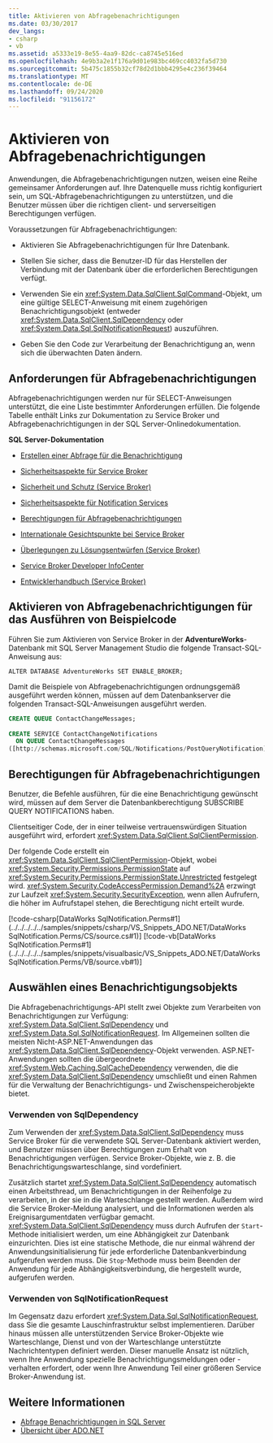 ```yaml
---
title: Aktivieren von Abfragebenachrichtigungen
ms.date: 03/30/2017
dev_langs:
- csharp
- vb
ms.assetid: a5333e19-8e55-4aa9-82dc-ca8745e516ed
ms.openlocfilehash: 4e9b3a2e1f176a9d01e983bc469cc4032fa5d730
ms.sourcegitcommit: 5b475c1855b32cf78d2d1bbb4295e4c236f39464
ms.translationtype: MT
ms.contentlocale: de-DE
ms.lasthandoff: 09/24/2020
ms.locfileid: "91156172"
---
```

# <a name="enabling-query-notifications"></a>Aktivieren von Abfragebenachrichtigungen

Anwendungen, die Abfragebenachrichtigungen nutzen, weisen eine Reihe gemeinsamer Anforderungen auf. Ihre Datenquelle muss richtig konfiguriert sein, um SQL-Abfragebenachrichtigungen zu unterstützen, und die Benutzer müssen über die richtigen client- und serverseitigen Berechtigungen verfügen.  
  
 Voraussetzungen für Abfragebenachrichtigungen:  
  
- Aktivieren Sie Abfragebenachrichtigungen für Ihre Datenbank.  
  
- Stellen Sie sicher, dass die Benutzer-ID für das Herstellen der Verbindung mit der Datenbank über die erforderlichen Berechtigungen verfügt.  
  
- Verwenden Sie ein <xref:System.Data.SqlClient.SqlCommand>-Objekt, um eine gültige SELECT-Anweisung mit einem zugehörigen Benachrichtigungsobjekt (entweder <xref:System.Data.SqlClient.SqlDependency> oder <xref:System.Data.Sql.SqlNotificationRequest>) auszuführen.  
  
- Geben Sie den Code zur Verarbeitung der Benachrichtigung an, wenn sich die überwachten Daten ändern.  
  
## <a name="query-notifications-requirements"></a>Anforderungen für Abfragebenachrichtigungen  

 Abfragebenachrichtigungen werden nur für SELECT-Anweisungen unterstützt, die eine Liste bestimmter Anforderungen erfüllen. Die folgende Tabelle enthält Links zur Dokumentation zu Service Broker und Abfragebenachrichtigungen in der SQL Server-Onlinedokumentation.  
  
 **SQL Server-Dokumentation**  
  
- [Erstellen einer Abfrage für die Benachrichtigung](/previous-versions/sql/sql-server-2008-r2/ms181122(v=sql.105))  
  
- [Sicherheitsaspekte für Service Broker](/previous-versions/sql/sql-server-2005/ms166059(v=sql.90))  
  
- [Sicherheit und Schutz (Service Broker)](/previous-versions/sql/sql-server-2008-r2/bb522911(v=sql.105))  
  
- [Sicherheitsaspekte für Notification Services](/previous-versions/sql/sql-server-2005/ms172604(v=sql.90))  
  
- [Berechtigungen für Abfragebenachrichtigungen](/previous-versions/sql/sql-server-2008-r2/ms188311(v=sql.105))  
  
- [Internationale Gesichtspunkte bei Service Broker](/previous-versions/sql/sql-server-2005/ms166028(v=sql.90))  
  
- [Überlegungen zu Lösungsentwürfen (Service Broker)](/previous-versions/sql/sql-server-2008-r2/bb522899(v=sql.105))  
  
- [Service Broker Developer InfoCenter](/previous-versions/sql/sql-server-2008-r2/ms166100(v=sql.105))  
  
- [Entwicklerhandbuch (Service Broker)](/previous-versions/sql/sql-server-2008-r2/bb522908(v=sql.105))  
  
## <a name="enabling-query-notifications-to-run-sample-code"></a>Aktivieren von Abfragebenachrichtigungen für das Ausführen von Beispielcode  

 Führen Sie zum Aktivieren von Service Broker in der **AdventureWorks**-Datenbank mit SQL Server Management Studio die folgende Transact-SQL-Anweisung aus:  
  
 `ALTER DATABASE AdventureWorks SET ENABLE_BROKER;`  
  
 Damit die Beispiele von Abfragebenachrichtigungen ordnungsgemäß ausgeführt werden können, müssen auf dem Datenbankserver die folgenden Transact-SQL-Anweisungen ausgeführt werden.  
  
```sql
CREATE QUEUE ContactChangeMessages;  
  
CREATE SERVICE ContactChangeNotifications  
  ON QUEUE ContactChangeMessages  
([http://schemas.microsoft.com/SQL/Notifications/PostQueryNotification]);  
```  
  
## <a name="query-notifications-permissions"></a>Berechtigungen für Abfragebenachrichtigungen  

 Benutzer, die Befehle ausführen, für die eine Benachrichtigung gewünscht wird, müssen auf dem Server die Datenbankberechtigung SUBSCRIBE QUERY NOTIFICATIONS haben.  
  
 Clientseitiger Code, der in einer teilweise vertrauenswürdigen Situation ausgeführt wird, erfordert <xref:System.Data.SqlClient.SqlClientPermission>.  
  
 Der folgende Code erstellt ein <xref:System.Data.SqlClient.SqlClientPermission>-Objekt, wobei <xref:System.Security.Permissions.PermissionState> auf <xref:System.Security.Permissions.PermissionState.Unrestricted> festgelegt wird. <xref:System.Security.CodeAccessPermission.Demand%2A> erzwingt zur Laufzeit <xref:System.Security.SecurityException>, wenn allen Aufrufern, die höher im Aufrufstapel stehen, die Berechtigung nicht erteilt wurde.  
  
 [!code-csharp[DataWorks SqlNotification.Perms#1](../../../../../samples/snippets/csharp/VS_Snippets_ADO.NET/DataWorks SqlNotification.Perms/CS/source.cs#1)]
 [!code-vb[DataWorks SqlNotification.Perms#1](../../../../../samples/snippets/visualbasic/VS_Snippets_ADO.NET/DataWorks SqlNotification.Perms/VB/source.vb#1)]  
  
## <a name="choosing-a-notification-object"></a>Auswählen eines Benachrichtigungsobjekts  

 Die Abfragebenachrichtigungs-API stellt zwei Objekte zum Verarbeiten von Benachrichtigungen zur Verfügung: <xref:System.Data.SqlClient.SqlDependency> und <xref:System.Data.Sql.SqlNotificationRequest>. Im Allgemeinen sollten die meisten Nicht-ASP.NET-Anwendungen das <xref:System.Data.SqlClient.SqlDependency>-Objekt verwenden. ASP.NET-Anwendungen sollten die übergeordnete <xref:System.Web.Caching.SqlCacheDependency> verwenden, die die <xref:System.Data.SqlClient.SqlDependency> umschließt und einen Rahmen für die Verwaltung der Benachrichtigungs- und Zwischenspeicherobjekte bietet.  
  
### <a name="using-sqldependency"></a>Verwenden von SqlDependency  

 Zum Verwenden der <xref:System.Data.SqlClient.SqlDependency> muss Service Broker für die verwendete SQL Server-Datenbank aktiviert werden, und Benutzer müssen über Berechtigungen zum Erhalt von Benachrichtigungen verfügen. Service Broker-Objekte, wie z. B. die Benachrichtigungswarteschlange, sind vordefiniert.  
  
 Zusätzlich startet <xref:System.Data.SqlClient.SqlDependency> automatisch einen Arbeitsthread, um Benachrichtigungen in der Reihenfolge zu verarbeiten, in der sie in die Warteschlange gestellt werden. Außerdem wird die Service Broker-Meldung analysiert, und die Informationen werden als Ereignisargumentdaten verfügbar gemacht. <xref:System.Data.SqlClient.SqlDependency> muss durch Aufrufen der `Start`-Methode initialisiert werden, um eine Abhängigkeit zur Datenbank einzurichten. Dies ist eine statische Methode, die nur einmal während der Anwendungsinitialisierung für jede erforderliche Datenbankverbindung aufgerufen werden muss. Die `Stop`-Methode muss beim Beenden der Anwendung für jede Abhängigkeitsverbindung, die hergestellt wurde, aufgerufen werden.  
  
### <a name="using-sqlnotificationrequest"></a>Verwenden von SqlNotificationRequest  

 Im Gegensatz dazu erfordert <xref:System.Data.Sql.SqlNotificationRequest>, dass Sie die gesamte Lauschinfrastruktur selbst implementieren. Darüber hinaus müssen alle unterstützenden Service Broker-Objekte wie Warteschlange, Dienst und von der Warteschlange unterstützte Nachrichtentypen definiert werden. Dieser manuelle Ansatz ist nützlich, wenn Ihre Anwendung spezielle Benachrichtigungsmeldungen oder -verhalten erfordert, oder wenn Ihre Anwendung Teil einer größeren Service Broker-Anwendung ist.  
  
## <a name="see-also"></a>Weitere Informationen

- [Abfrage Benachrichtigungen in SQL Server](query-notifications-in-sql-server.md)
- [Übersicht über ADO.NET](../ado-net-overview.md)
